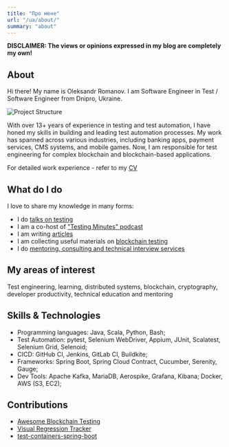```yaml
---
title: "Про мене"
url: "/ua/about/"
summary: "about"
---
```


**DISCLAIMER: The views or opinions expressed in my blog are completely my own!**

## About

Hi there! My name is Oleksandr Romanov. I am Software Engineer in Test / Software Engineer from Dnipro, Ukraine.

![Project Structure](/img/me.png)

With over 13+ years of experience in testing and test automation, I have honed my skills in building and leading test automation processes. My work has spanned across various industries, including banking apps, payment services, CMS systems, and mobile games. Now, I am responsible for test engineering for complex blockchain and blockchain-based applications.

For detailed work experience - refer to my [CV](https://docs.google.com/document/d/e/2PACX-1vTbHDlOtD7pCFNlM4R-cjLY-mkxiFxh6XJ1wv_ewT8a-wlJ_gmhCueuLajVextzXdNIVZ-BnuKBCJdB/pub)

## What do I do

I love to share my knowledge in many forms:
- I do [talks on testing](https://testengineeringnotes.com/talks/)
- I am a co-host of ["Testing Minutes" podcast](https://youtu.be/jcbc1YOSHT8?si=d7siLc83FfrfGcNS)
- I am writing [articles](https://www.getxray.app/blog/testability-in-the-software-development-lifecycle)
- I am collecting useful materials on [blockchain testing](https://github.com/alexromanov/awesome-blockchain-testing)
- I do [mentoring, consulting and technical interview services](https://www.linkedin.com/in/oleksandr-romanov/details/recommendations/?detailScreenTabIndex=0)

## My areas of interest

Test engineering, learning, distributed systems, blockchain, cryptography, developer productivity, technical education and mentoring

## Skills & Technologies 

- Programming languages: Java, Scala, Python, Bash; 
- Test Automation: pytest, Selenium WebDriver, Appium, JUnit, Scalatest, Selenium Grid, Selenoid;
- CICD: GitHub CI, Jenkins, GitLab CI, Buildkite;
- Frameworks: Spring Boot, Spring Cloud Contract, Cucumber, Serenity, Gauge;
- Dev Tools: Apache Kafka, MariaDB, Aerospike, Grafana, Kibana; Docker, AWS (S3, EC2);

## Contributions

- [Awesome Blockchain Testing](https://github.com/alexromanov/awesome-blockchain-testing)
- [Visual Regression Tracker](https://github.com/Visual-Regression-Tracker/sdk-java)
- [test-containers-spring-boot](https://github.com/Playtika/testcontainers-spring-boot)
